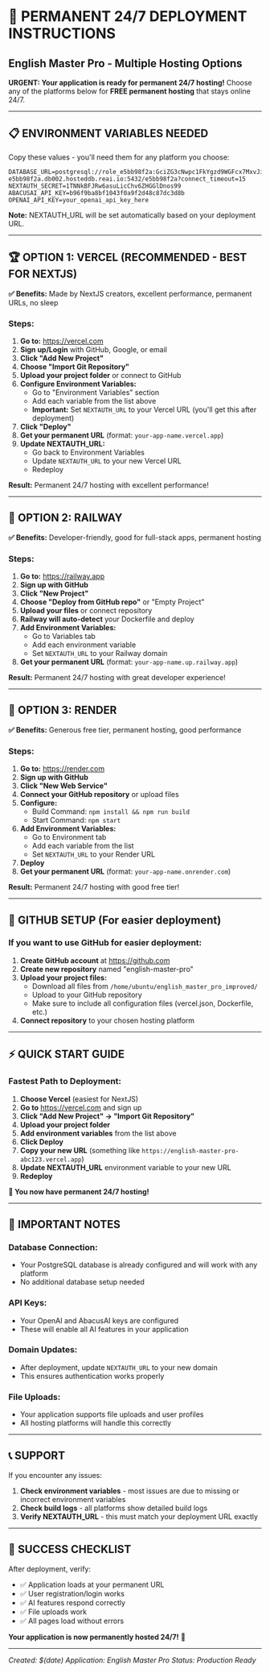 # 🚀 PERMANENT 24/7 DEPLOYMENT INSTRUCTIONS
## English Master Pro - Multiple Hosting Options

**URGENT: Your application is ready for permanent 24/7 hosting!** 
Choose any of the platforms below for **FREE permanent hosting** that stays online 24/7.

---

## 📋 ENVIRONMENT VARIABLES NEEDED

Copy these values - you'll need them for any platform you choose:

```env
DATABASE_URL=postgresql://role_e5bb98f2a:GciZG3cNwpc1FkYgzd9WGFcx7MxvJirs@db-e5bb98f2a.db002.hosteddb.reai.io:5432/e5bb98f2a?connect_timeout=15
NEXTAUTH_SECRET=1TNNkBFJRw6asuLicChv6ZHGGlDnos99
ABACUSAI_API_KEY=b96f9ba8bf1043f0a9f2d48c87dc3d8b
OPENAI_API_KEY=your_openai_api_key_here
```

**Note:** NEXTAUTH_URL will be set automatically based on your deployment URL.

---

## 🏆 OPTION 1: VERCEL (RECOMMENDED - BEST FOR NEXTJS)

**✅ Benefits:** Made by NextJS creators, excellent performance, permanent URLs, no sleep

### Steps:
1. **Go to:** https://vercel.com
2. **Sign up/Login** with GitHub, Google, or email
3. **Click "Add New Project"**
4. **Choose "Import Git Repository"**
5. **Upload your project folder** or connect to GitHub
6. **Configure Environment Variables:**
   - Go to "Environment Variables" section
   - Add each variable from the list above
   - **Important:** Set `NEXTAUTH_URL` to your Vercel URL (you'll get this after deployment)
7. **Click "Deploy"**
8. **Get your permanent URL** (format: `your-app-name.vercel.app`)
9. **Update NEXTAUTH_URL:**
   - Go back to Environment Variables
   - Update `NEXTAUTH_URL` to your new Vercel URL
   - Redeploy

**Result:** Permanent 24/7 hosting with excellent performance!

---

## 🚂 OPTION 2: RAILWAY

**✅ Benefits:** Developer-friendly, good for full-stack apps, permanent hosting

### Steps:
1. **Go to:** https://railway.app
2. **Sign up with GitHub**
3. **Click "New Project"**
4. **Choose "Deploy from GitHub repo"** or "Empty Project"
5. **Upload your files** or connect repository
6. **Railway will auto-detect** your Dockerfile and deploy
7. **Add Environment Variables:**
   - Go to Variables tab
   - Add each environment variable
   - Set `NEXTAUTH_URL` to your Railway domain
8. **Get your permanent URL** (format: `your-app-name.up.railway.app`)

**Result:** Permanent 24/7 hosting with great developer experience!

---

## 🎨 OPTION 3: RENDER

**✅ Benefits:** Generous free tier, permanent hosting, good performance

### Steps:
1. **Go to:** https://render.com
2. **Sign up with GitHub**
3. **Click "New Web Service"**
4. **Connect your GitHub repository** or upload files
5. **Configure:**
   - Build Command: `npm install && npm run build`
   - Start Command: `npm start`
6. **Add Environment Variables:**
   - Go to Environment tab
   - Add each variable from the list
   - Set `NEXTAUTH_URL` to your Render URL
7. **Deploy**
8. **Get your permanent URL** (format: `your-app-name.onrender.com`)

**Result:** Permanent 24/7 hosting with good free tier!

---

## 📁 GITHUB SETUP (For easier deployment)

### If you want to use GitHub for easier deployment:

1. **Create GitHub account** at https://github.com
2. **Create new repository** named "english-master-pro"
3. **Upload your project files:**
   - Download all files from `/home/ubuntu/english_master_pro_improved/`
   - Upload to your GitHub repository
   - Make sure to include all configuration files (vercel.json, Dockerfile, etc.)
4. **Connect repository** to your chosen hosting platform

---

## ⚡ QUICK START GUIDE

### Fastest Path to Deployment:

1. **Choose Vercel** (easiest for NextJS)
2. **Go to** https://vercel.com and sign up
3. **Click "Add New Project" → "Import Git Repository"**
4. **Upload your project folder**
5. **Add environment variables** from the list above
6. **Click Deploy**
7. **Copy your new URL** (something like `https://english-master-pro-abc123.vercel.app`)
8. **Update NEXTAUTH_URL** environment variable to your new URL
9. **Redeploy**

**🎉 You now have permanent 24/7 hosting!**

---

## 🔧 IMPORTANT NOTES

### Database Connection:
- Your PostgreSQL database is already configured and will work with any platform
- No additional database setup needed

### API Keys:
- Your OpenAI and AbacusAI keys are configured
- These will enable all AI features in your application

### Domain Updates:
- After deployment, update `NEXTAUTH_URL` to your new domain
- This ensures authentication works properly

### File Uploads:
- Your application supports file uploads and user profiles
- All hosting platforms will handle this correctly

---

## 📞 SUPPORT

If you encounter any issues:

1. **Check environment variables** - most issues are due to missing or incorrect environment variables
2. **Check build logs** - all platforms show detailed build logs
3. **Verify NEXTAUTH_URL** - this must match your deployment URL exactly

---

## 🎯 SUCCESS CHECKLIST

After deployment, verify:
- ✅ Application loads at your permanent URL
- ✅ User registration/login works
- ✅ AI features respond correctly
- ✅ File uploads work
- ✅ All pages load without errors

**Your application is now permanently hosted 24/7!** 🚀

---

*Created: $(date)*
*Application: English Master Pro*
*Status: Production Ready*
